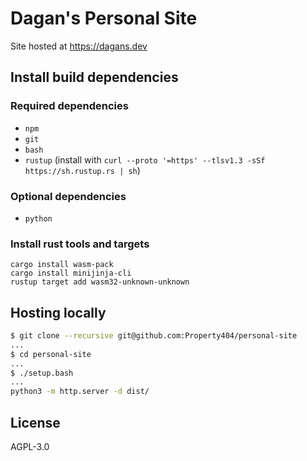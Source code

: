 # Dagan's Personal Site

Site hosted at <https://dagans.dev>

## Install build dependencies

### Required dependencies

* `npm`
* `git`
* `bash`
* `rustup`
  (install with `curl --proto '=https' --tlsv1.3 -sSf https://sh.rustup.rs | sh`)

### Optional dependencies

* `python`

### Install rust tools and targets

```
cargo install wasm-pack
cargo install minijinja-cli
rustup target add wasm32-unknown-unknown
```

## Hosting locally

```bash
$ git clone --recursive git@github.com:Property404/personal-site
...
$ cd personal-site
...
$ ./setup.bash
...
python3 -m http.server -d dist/
```

## License

AGPL-3.0

